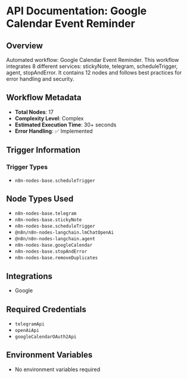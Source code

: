 # API Documentation: Google Calendar Event Reminder

## Overview
Automated workflow: Google Calendar Event Reminder. This workflow integrates 8 different services: stickyNote, telegram, scheduleTrigger, agent, stopAndError. It contains 12 nodes and follows best practices for error handling and security.

## Workflow Metadata
- **Total Nodes**: 17
- **Complexity Level**: Complex
- **Estimated Execution Time**: 30+ seconds
- **Error Handling**: ✅ Implemented

## Trigger Information
### Trigger Types
- `n8n-nodes-base.scheduleTrigger`

## Node Types Used
- `n8n-nodes-base.telegram`
- `n8n-nodes-base.stickyNote`
- `n8n-nodes-base.scheduleTrigger`
- `@n8n/n8n-nodes-langchain.lmChatOpenAi`
- `@n8n/n8n-nodes-langchain.agent`
- `n8n-nodes-base.googleCalendar`
- `n8n-nodes-base.stopAndError`
- `n8n-nodes-base.removeDuplicates`

## Integrations
- Google

## Required Credentials
- `telegramApi`
- `openAiApi`
- `googleCalendarOAuth2Api`

## Environment Variables
- No environment variables required
